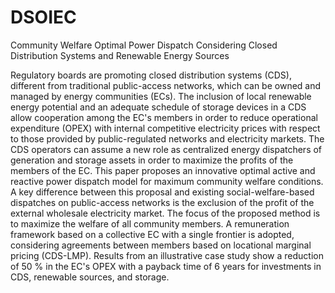 # DSOIEC
Community Welfare Optimal Power Dispatch Considering Closed Distribution Systems and Renewable Energy Sources


Regulatory boards are promoting closed distribution systems (CDS), different from traditional public-access networks, which can be owned and managed by energy communities (ECs). The inclusion of local renewable energy potential and an adequate schedule of storage devices in a CDS allow cooperation among the EC's members in order to reduce operational expenditure (OPEX) with internal competitive electricity prices with respect to those provided by public-regulated networks and electricity markets. The CDS operators can assume a new role as centralized energy dispatchers of generation and storage assets in order to maximize the profits of the members of the EC. This paper proposes an innovative optimal active and reactive power dispatch model for maximum community welfare conditions. A key difference between this proposal and existing social-welfare-based dispatches on public-access networks is the exclusion of the profit of the external wholesale electricity market. The focus of the proposed method is to maximize the welfare of all community members. A remuneration framework based on a collective EC with a single frontier is adopted, considering agreements between members based on locational marginal pricing (CDS-LMP). Results from an illustrative case study show a reduction of 50 \% in the EC's OPEX with a payback time of 6 years for investments in CDS, renewable sources, and storage.
